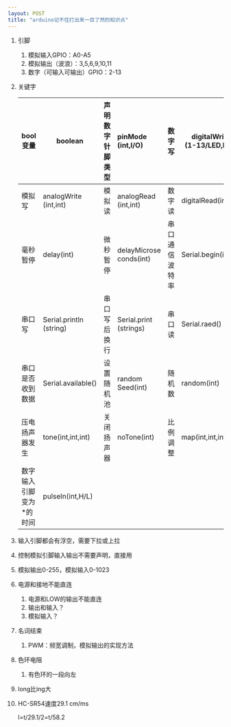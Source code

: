 ```yaml
---
layout: POST
title: "arduino记不住打出来一目了然的知识点"
---
```


1. 引脚

   1. 模拟输入GPIO：A0-A5
   2. 模拟输出（波浪）：3,5,6,9,10,11
   3. 数字（可输入可输出）GPIO：2-13

2. 关键字

   | bool变量                | boolean                      | 声明数字针脚类型 | pinMode<br />(int,I/O)       | 数字写         | digitalWrite<br />(1-13/LED,H/L) |
   | ----------------------- | ---------------------------- | ---------------- | :--------------------------- | -------------- | -------------------------------- |
   | 模拟写                  | analogWrite<br />(int,int)   | 模拟读           | analogRead<br />(int,int)    | 数字读         | digitalRead(int,int)             |
   | 毫秒暂停                | delay(int)                   | 微秒暂停         | delayMicrose<br />conds(int) | 串口通信波特率 | Serial.begin(int)                |
   | 串口写                  | Serial.println<br />(string) | 串口写后换行     | Serial.print<br />(strings)  | 串口读         | Serial.raed()                    |
   | 串口是否收到数据        | Serial.available()           | 设置随机池       | random<br />Seed(int)        | 随机数         | random(int)                      |
   | 压电扬声器发生          | tone(int,int,int)            | 关闭扬声器       | noTone(int)                  | 比例调整       | map(int,int,int,int)             |
   | 数字输入引脚变为*的时间 | pulseln(int,H/L)             |                  |                              |                |                                  |

3. 输入引脚都会有浮空，需要下拉或上拉

4. 控制模拟引脚输入输出不需要声明，直接用

5. 模拟输出0-255，模拟输入0-1023

6. 电源和接地不能直连

   1. 电源和LOW的输出不能直连
   2. 输出和输入？
   3. 模拟输入？

7. 名词结束

   1. PWM：频宽调制，模拟输出的实现方法

8. 色环电阻

   1. 有色环的一段向左

9. long比ing大

10. HC-SR54速度29.1 cm/ms

    l=t/29.1/2=t/58.2